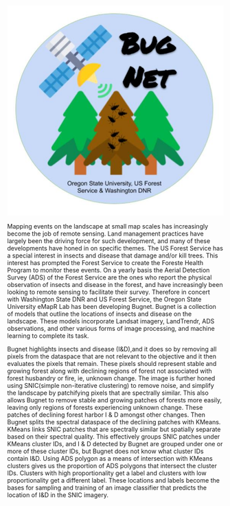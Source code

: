![alt_text](assets/Bugnet.jpg "image_tooltip")

Mapping events on the landscape at small map scales has increasingly become the job of remote sensing. Land management practices have largely been the driving force for such development, and many of these developments have honed in on specific themes. The US Forest Service has a special interest in insects and disease that damage and/or kill trees. This interest has prompted the Forest Service to create the Foreste Health Program to monitor these events. On a yearly basis the Aerial Detection Survey (ADS) of the Forest Service are the ones who report the physical observation of insects and disease in the forest, and have increasingly been looking to remote sensing to facilitate their survey. Therefore in concert with Washington State DNR and US Forest Service, the Oregon State University eMapR Lab has been developing Bugnet. Bugnet is a collection of models that outline the locations of insects and disease on the landscape. These models incorporate Landsat imagery, LandTrendr, ADS observations, and other various forms of image processing, and machine learning to complete its task.

Bugnet highlights insects and disease (I&D),and it does so by removing all pixels from the dataspace that are not relevant to the objective and it then evaluates the pixels that remain. These pixels should represent stable and growing forest along with declining regions of forest not associated with forest husbandry or fire, ie, unknown change. The image is further honed using SNIC(simple non-iterative clustering) to remove noise, and simplify the landscape by patchifying pixels that are spectrally similar. This also allows Bugnet to remove stable and growing patches of forests more easily, leaving only regions of forests experiencing unknown change. These patches of declining forest harbor I & D amongst other changes. Then Bugnet splits the spectral dataspace of the declining patches with KMeans. KMeans links SNIC patches that are spectrally similar but spatially separate based on their spectral quality. This effectively groups SNIC patches under KMeans cluster IDs, and I & D detected by Bugnet are grouped under one or more of these cluster IDs, but Bugnet does not know what cluster IDs contain I&D. Using ADS polygon as a means of intersection with KMeans clusters gives us the proportion of ADS polygons that intersect the cluster IDs. Clusters with high proportionality get a label and clusters with low proportionality get a different label. These locations and labels become the bases for sampling and training of an image classifier that predicts the location of I&D in the SNIC imagery.


